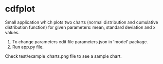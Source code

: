 # cdfplot
Small application which plots two charts (normal distribution and cumulative distribution function) for given parameters: mean, standard deviation and x values.
1. To change parameters edit file parameters.json in 'model' package.
2. Run app.py file.

Check test/example_charts.png file to see a sample chart.
